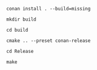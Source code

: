 `conan install . --build=missing`

`mkdir build`

`cd build`

`cmake .. --preset conan-release`

`cd Release`

`make`
